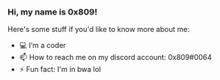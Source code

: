 ### Hi, my name is 0x809!
  Here's some stuff if you'd like to know more about me:

- 💻 I’m a coder
- 📫 How to reach me on my discord account: 0x809#0064
- ⚡ Fun fact: I'm in bwa lol
